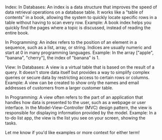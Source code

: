 Index:
In Databases:
An index is a data structure that improves the speed of data retrieval operations on a database table. It works like a "table of contents" in a book, allowing the system to quickly locate specific rows in a table without having to scan every row.
Example: A book index helps you quickly find the pages where a topic is discussed, instead of reading the entire book.

In Programming:
An index refers to the position of an element in a sequence, such as a list, array, or string. Indices are usually numeric and start at 0 in many programming languages.
Example: In the array ["apple", "banana", "cherry"], the index of "banana" is 1.

View:
In Databases:
A view is a virtual table that is based on the result of a query. It doesn't store data itself but provides a way to simplify complex queries or secure data by restricting access to certain rows or columns.
Example: A view can be created to show only the names and email addresses of customers from a larger customer table.

In Programming:
A view often refers to the part of an application that handles how data is presented to the user, such as a webpage or user interface. In the Model-View-Controller (MVC) design pattern, the view is responsible for displaying information provided by the model.
Example: In a to-do list app, the view is the list you see on your screen, showing the tasks.

Let me know if you'd like examples or more context for either term!